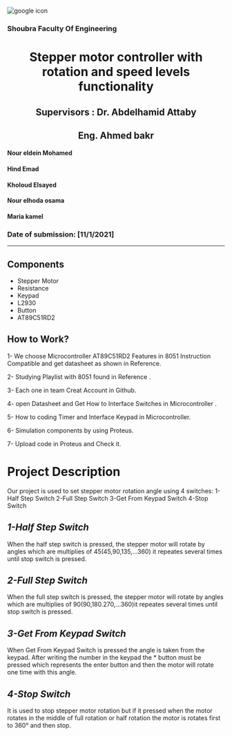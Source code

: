 ![google icon](https://th.bing.com/th/id/Rcbc91b79e3dd4579132f53c0133708a8?rik=Rd2rkYu9n98nfg&riu=http%3a%2f%2fwww.bu.edu.eg%2fportal%2fuploads%2fNewsImgs%2f1486454345.jpg&ehk=cGdMNJ0HatPPFD%2b1sM06OhCTR1bQiLc%2bEPYOJA2cPcc%3d&risl=&pid=ImgRaw)

   ### Shoubra Faculty Of Engineering
   
   

 <h1 align="center">  Stepper motor controller with rotation and speed levels functionality </h1>

  
 <h2 align="center"> Supervisors : Dr. Abdelhamid Attaby </h2>
 <h2 align="center">Eng. Ahmed bakr</h2>
 
#### Nour eldein Mohamed

#### Hind Emad

#### Kholoud Elsayed

#### Nour elhoda osama

#### Maria kamel  

### Date of submission: [11/1/2021]

---


 ## Components
- Stepper Motor
- Resistance
- Keypad
- L2930
- Button
- AT89C51RD2


## How to Work?
1- We choose Microcontroller AT89C51RD2 Features in 8051 Instruction Compatible and get datasheet as shown in Reference.

2- Studying Playlist with 8051 found in Reference .

3- Each one in team Creat Account in Github.

4- open Datasheet and Get How to Interface Switches in Microcontroller .

5- How to coding Timer and Interface Keypad in Microcontroller.

6- Simulation components by using Proteus.

7- Upload code in Proteus and Check it.
# **Project Description**
Our project is used to set stepper motor rotation angle using 4 switches:
1-Half Step Switch
2-Full Step Switch
3-Get From Keypad Switch
4-Stop Switch
## ***1-Half Step Switch***
When the half step switch is pressed, the stepper motor will rotate by angles which are multiplies of 45(45,90,135,...360) it repeates several times until stop switch is pressed.
## ***2-Full Step Switch***
When the full step switch is pressed, the stepper motor will rotate by angles which are multiplies of 90(90,180.270,...360)it repeates several times until stop switch is pressed.
## ***3-Get From Keypad Switch***
When Get From Keypad Switch is pressed the angle is taken from the keypad. After writing the number in the keypad the * button must be pressed which represents the enter button and then the motor will rotate one time with this angle.
## ***4-Stop Switch***
It is used to stop stepper motor rotation but if it pressed when the motor rotates in the middle of full rotation or half rotation the motor is rotates first to 360° and then stop.



